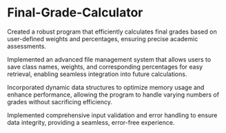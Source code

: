 # Final-Grade-Calculator
Created a robust program that efficiently calculates final grades based on user-defined weights and percentages, ensuring precise academic assessments.

Implemented an advanced file management system that allows users to save class names, weights, and corresponding percentages for easy retrieval, enabling seamless integration into future calculations.

Incorporated dynamic data structures to optimize memory usage and enhance performance, allowing the program to handle varying numbers of grades without sacrificing efficiency.

Implemented comprehensive input validation and error handling to ensure data integrity, providing a seamless, error-free experience.
